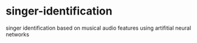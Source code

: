 # singer-identification
singer identification based on musical audio features using artifitial neural networks
